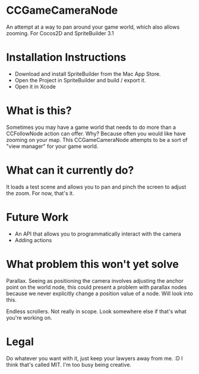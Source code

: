 CCGameCameraNode
================

An attempt at a way to pan around your game world, which also allows zooming.  For Cocos2D and SpriteBuilder 3.1

# Installation Instructions

* Download and install SpriteBuilder from the Mac App Store.
* Open the Project in SpriteBuilder and build / export it.
* Open it in Xcode

# What is this?

Sometimes you may have a game world that needs to do more than a CCFollowNode action can offer.  Why?  Because often you would like have zooming on your map.  This CCGameCameraNode attempts to be a sort of "view manager" for your game world.

# What can it currently do?

It loads a test scene and allows you to pan and pinch the screen to adjust the zoom.  For now, that's it.

# Future Work

* An API that allows you to programmatically interact with the camera
* Adding actions

# What problem this won't yet solve

Parallax. Seeing as positioning the camera involves adjusting the anchor point on the world node, this could present a problem with parallax nodes because we never explicitly change a position value of a node.  Will look into this.

Endless scrollers.  Not really in scope. Look somewhere else if that's what you're working on.

# Legal

Do whatever you want with it, just keep your lawyers away from me.  :D  I think that's called MIT.  I'm too busy being creative.
